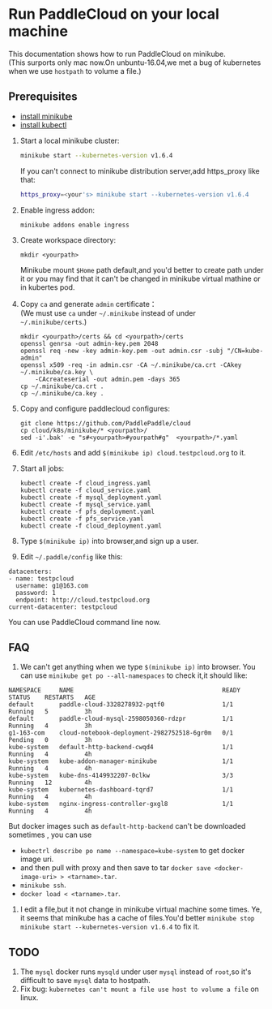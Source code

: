 # Run PaddleCloud on your local machine

This documentation shows how to run PaddleCloud on minikube.   
(This surports only mac now.On unbuntu-16.04,we met a bug of kubernetes when we use `hostpath` to volume a file.)

## Prerequisites

- [install minikube](https://kubernetes.io/docs/tasks/tools/install-minikube/)
- [install kubectl](https://kubernetes.io/docs/tasks/tools/install-kubectl/)

1. Start a local minikube cluster:

    ```bash
    minikube start --kubernetes-version v1.6.4
    ```
    
    If you can't connect to minikube distribution server,add https_proxy like that:
    
    ```bash
    https_proxy=<your's> minikube start --kubernetes-version v1.6.4
    ```
1. Enable ingress addon:

 	```
 	minikube addons enable ingress
 	```
 	
1. Create workspace directory:

	```
	mkdir <yourpath>
	```  
	Minikube mount `$Home` path default,and you'd better to create path under it or you may find that it can't be changed in minikube virtual mathine or in kubertes pod.
	
1. Copy `ca` and generate `admin` certificate：    
	(We must use `ca` under `~/.minikube` instead of under `~/.minikube/certs`.)
	
	```
	mkdir <yourpath>/certs && cd <yourpath>/certs
	openssl genrsa -out admin-key.pem 2048
	openssl req -new -key admin-key.pem -out admin.csr -subj "/CN=kube-admin"
	openssl x509 -req -in admin.csr -CA ~/.minikube/ca.crt -CAkey ~/.minikube/ca.key \
  		-CAcreateserial -out admin.pem -days 365
	cp ~/.minikube/ca.crt .
	cp ~/.minikube/ca.key .		
	```
	
1. Copy and configure paddlecloud configures:

	```
	git clone https://github.com/PaddlePaddle/cloud 
	cp cloud/k8s/minikube/* <yourpath>/
	sed -i'.bak' -e "s#<yourpath>#yourpath#g"  <yourpath>/*.yaml
	```

1. Edit `/etc/hosts` and add `$(minikube ip) cloud.testpcloud.org` to it.
1. Start all jobs:
 
	```
	kubectl create -f cloud_ingress.yaml
	kubectl create -f cloud_service.yaml
	kubectl create -f mysql_deployment.yaml
	kubectl create -f mysql_service.yaml
	kubectl create -f pfs_deployment.yaml
	kubectl create -f pfs_service.yaml
	kubectl create -f cloud_deployment.yaml
	```
1. Type `$(minikube ip)` into browser,and sign up a user.
1. Edit `~/.paddle/config` like this:

```
datacenters:
- name: testpcloud
  username: g1@163.com
  password: 1
  endpoint: http://cloud.testpcloud.org
current-datacenter: testpcloud
```

You can use PaddleCloud command line now.


## FAQ
1. We can't get anything when we type `$(minikube ip)` into browser.
You can use `minikube get po --all-namespaces` to check it,it should like:

```
NAMESPACE     NAME                                         READY     STATUS    RESTARTS   AGE
default       paddle-cloud-3328278932-pqtf0                1/1       Running   5          3h
default       paddle-cloud-mysql-2598050360-rdzpr          1/1       Running   4          3h
g1-163-com    cloud-notebook-deployment-2982752518-6gr0m   0/1       Pending   0          3h
kube-system   default-http-backend-cwqd4                   1/1       Running   4          4h
kube-system   kube-addon-manager-minikube                  1/1       Running   4          4h
kube-system   kube-dns-4149932207-0clkw                    3/3       Running   12         4h
kube-system   kubernetes-dashboard-tqrd7                   1/1       Running   4          4h
kube-system   nginx-ingress-controller-gxgl8               1/1       Running   4          4h
```

But docker images such as `default-http-backend` can't be downloaded sometimes , you can use 

  -  `kubectrl describe po name --namespace=kube-system` to get docker image uri.
  -  and then pull with proxy and then save to tar `docker save <docker-image-uri> > <tarname>.tar`.
  - `minikube ssh`.
  - `docker load < <tarname>.tar`.
  
1. I edit a file,but it not change in minikube virtual machine some times.
Ye, it seems that minikube has a cache of files.You'd better `minikube stop` `minikube start --kubernetes-version v1.6.4` to fix it.

## TODO	
1. The `mysql` docker runs `mysqld` under user `mysql` instead of `root`,so it's difficult to save `mysql` data to hostpath.
1. Fix bug: `kubernetes can't mount a file use host to volume a file` on linux. 	
	
	
